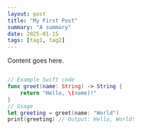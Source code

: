 ```yaml
---
layout: post
title: "My First Post"
summary: "A summary"
date: 2025-01-15
tags: [tag1, tag2]
---
```


Content goes here.



~~~swift

// Example Swift code
func greet(name: String) -> String {
    return "Hello, \(name)!"
}
// Usage
let greeting = greet(name: "World")
print(greeting) // Output: Hello, World!

~~~